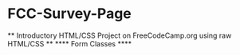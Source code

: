 # FCC-Survey-Page
** Introductory HTML/CSS Project on FreeCodeCamp.org using raw HTML/CSS **
**** Form Classes ****
